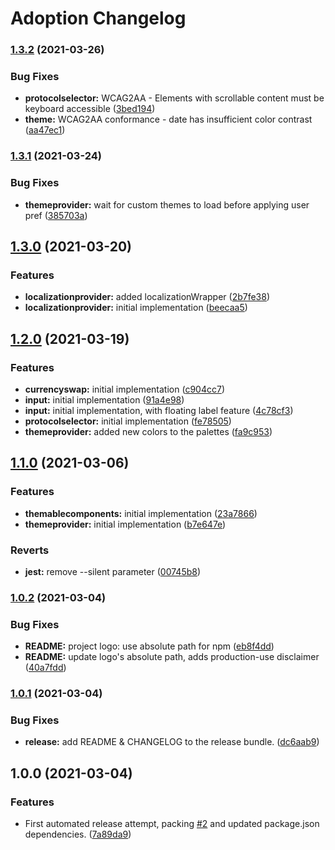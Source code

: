 # Adoption Changelog

### [1.3.2](https://github.com/PaulFasola/adoption/compare/v1.3.1...v1.3.2) (2021-03-26)


### Bug Fixes

* **protocolselector:** WCAG2AA - Elements with scrollable content must be keyboard accessible ([3bed194](https://github.com/PaulFasola/adoption/commit/3bed194ffda98477e4f8b1cbc89415e84bd67a7b))
* **theme:** WCAG2AA conformance - date has insufficient color contrast ([aa47ec1](https://github.com/PaulFasola/adoption/commit/aa47ec176bac3dc3927425a48dd5201f9d4f60a8))

### [1.3.1](https://github.com/PaulFasola/adoption/compare/v1.3.0...v1.3.1) (2021-03-24)


### Bug Fixes

* **themeprovider:** wait for custom themes to load before applying user pref ([385703a](https://github.com/PaulFasola/adoption/commit/385703ad9656f2990b4998ba2f2efd6f009e1629))

## [1.3.0](https://github.com/PaulFasola/adoption/compare/v1.2.0...v1.3.0) (2021-03-20)


### Features

* **localizationprovider:** added localizationWrapper ([2b7fe38](https://github.com/PaulFasola/adoption/commit/2b7fe388cb8e70831308f33189be0698f009b87c))
* **localizationprovider:** initial implementation ([beecaa5](https://github.com/PaulFasola/adoption/commit/beecaa5cddcaf868556784012e3bafa384e7ae03))

## [1.2.0](https://github.com/PaulFasola/adoption/compare/v1.1.0...v1.2.0) (2021-03-19)


### Features

* **currencyswap:** initial implementation ([c904cc7](https://github.com/PaulFasola/adoption/commit/c904cc70eaabc0c53351b4f8233446bede9885a2))
* **input:** initial implementation ([91a4e98](https://github.com/PaulFasola/adoption/commit/91a4e98cec2c37bc6a31f1ce5c1463068029b0c8))
* **input:** initial implementation, with floating label feature ([4c78cf3](https://github.com/PaulFasola/adoption/commit/4c78cf357afc49373e658579022023a68d949cea))
* **protocolselector:** initial implementation ([fe78505](https://github.com/PaulFasola/adoption/commit/fe7850580dfd9b37bd56a4240721487a1a11eb4c))
* **themeprovider:** added new colors to the palettes ([fa9c953](https://github.com/PaulFasola/adoption/commit/fa9c9536e92f4956d75014d93d8b69357c6c0bf0))

## [1.1.0](https://github.com/PaulFasola/react-multiwallet-connector/compare/v1.0.2...v1.1.0) (2021-03-06)


### Features

* **themablecomponents:** initial implementation ([23a7866](https://github.com/PaulFasola/react-multiwallet-connector/commit/23a78664e1649718ac7e7531439492ffcad70b5d))
* **themeprovider:** initial implementation ([b7e647e](https://github.com/PaulFasola/react-multiwallet-connector/commit/b7e647eccca2b27ca534c38955c4f0639126aec4))


### Reverts

* **jest:** remove --silent parameter ([00745b8](https://github.com/PaulFasola/react-multiwallet-connector/commit/00745b89277f75dd8ff6807126d509c822729dad))

### [1.0.2](https://github.com/PaulFasola/react-multiwallet-connector/compare/v1.0.1...v1.0.2) (2021-03-04)


### Bug Fixes

* **README:** project logo: use absolute path for npm ([eb8f4dd](https://github.com/PaulFasola/react-multiwallet-connector/commit/eb8f4dd72d6ab285164971b3f721253a5dbbd43e))
* **README:** update logo's absolute path, adds production-use disclaimer ([40a7fdd](https://github.com/PaulFasola/react-multiwallet-connector/commit/40a7fdd7b7fed3ec1320bbe8c6e61827fea41488))

### [1.0.1](https://github.com/PaulFasola/react-multiwallet-connector/compare/v1.0.0...v1.0.1) (2021-03-04)


### Bug Fixes

* **release:** add README & CHANGELOG to the release bundle. ([dc6aab9](https://github.com/PaulFasola/react-multiwallet-connector/commit/dc6aab9385e71d37c8bfd2ecb683c13bbf5ca508))

## 1.0.0 (2021-03-04)


### Features

* First automated release attempt, packing [#2](https://github.com/PaulFasola/react-multiwallet-connector/issues/2) and updated package.json dependencies. ([7a89da9](https://github.com/PaulFasola/react-multiwallet-connector/commit/7a89da902396bf67a38d12a4ca0afef159f3750f))
